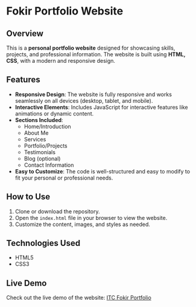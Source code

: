 # Fokir Portfolio Website

## Overview
This is a **personal portfolio website** designed for showcasing skills, projects, and professional information. The website is built using **HTML, CSS**, with a modern and responsive design.

## Features
- **Responsive Design**: The website is fully responsive and works seamlessly on all devices (desktop, tablet, and mobile).
- **Interactive Elements**: Includes JavaScript for interactive features like animations or dynamic content.
- **Sections Included**:
  - Home/Introduction
  - About Me
  - Services
  - Portfolio/Projects
  - Testimonials
  - Blog (optional)
  - Contact Information
- **Easy to Customize**: The code is well-structured and easy to modify to fit your personal or professional needs.

## How to Use
1. Clone or download the repository.
2. Open the `index.html` file in your browser to view the website.
3. Customize the content, images, and styles as needed.

## Technologies Used
- HTML5
- CSS3

## Live Demo
Check out the live demo of the website: [ITC Fokir Portfolio](https://elagamy257.github.io/ITC_Fokir/)
